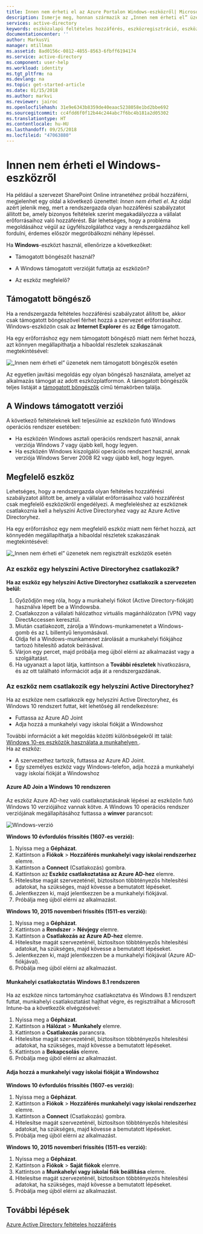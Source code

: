 ```yaml
---
title: Innen nem érheti el az Azure Portalon Windows-eszközről| Microsoft Docs
description: Ismerje meg, honnan származik az „Innen nem érheti el” üzenet, és mely tényezőknek az ellenőrzésével előzheti meg, hogy belefusson.
services: active-directory
keywords: eszközalapú feltételes hozzáférés, eszközregisztráció, eszközregisztráció engedélyezése, eszközregisztráció és MDM
documentationcenter: ''
author: MarkusVi
manager: mtillman
ms.assetid: 8ad0156c-0812-4855-8563-6fbff6194174
ms.service: active-directory
ms.component: user-help
ms.workload: identity
ms.tgt_pltfrm: na
ms.devlang: na
ms.topic: get-started-article
ms.date: 01/15/2018
ms.author: markvi
ms.reviewer: jairoc
ms.openlocfilehash: 31e9e6343b8359de40eaac5238058e1bd2bbe692
ms.sourcegitcommit: cc4fdd6f0f12b44c244abc7f6bc4b181a2d05302
ms.translationtype: HT
ms.contentlocale: hu-HU
ms.lasthandoff: 09/25/2018
ms.locfileid: "47063880"
---
```

# <a name="you-cant-get-there-from-here-on-a-windows-device"></a>Innen nem érheti el Windows-eszközről

Ha például a szervezet SharePoint Online intranetéhez próbál hozzáférni, megjelenhet egy oldal a következő üzenettel: *Innen nem érheti el*. Az oldal azért jelenik meg, mert a rendszergazda olyan hozzáférési szabályzatot állított be, amely bizonyos feltételek szerint megakadályozza a vállalat erőforrásaihoz való hozzáférést. Bár lehetséges, hogy a probléma megoldásához végül az ügyfélszolgálathoz vagy a rendszergazdához kell fordulni, érdemes először megpróbálkozni néhány lépéssel.

Ha **Windows**-eszközt használ, ellenőrizze a következőket:

- Támogatott böngészőt használ?

- A Windows támogatott verzióját futtatja az eszközön?

- Az eszköz megfelelő?






## <a name="supported-browser"></a>Támogatott böngésző

Ha a rendszergazda feltételes hozzáférési szabályzatot állított be, akkor csak támogatott böngészővel férhet hozzá a szervezet erőforrásaihoz. Windows-eszközön csak az **Internet Explorer** és az **Edge** támogatott.

Ha egy erőforráshoz egy nem támogatott böngésző miatt nem férhet hozzá, azt könnyen megállapíthatja a hibaoldal részletek szakaszának megtekintésével:

![„Innen nem érheti el” üzenetek nem támogatott böngészők esetén](./media/active-directory-conditional-access-device-remediation/02.png "Forgatókönyv")

Az egyetlen javítási megoldás egy olyan böngésző használata, amelyet az alkalmazás támogat az adott eszközplatformon. A támogatott böngészők teljes listáját a [támogatott böngészők](active-directory-conditional-access-supported-apps.md) című témakörben találja.  


## <a name="supported-versions-of-windows"></a>A Windows támogatott verziói

A következő feltételeknek kell teljesülnie az eszközön futó Windows operációs rendszer esetében: 

- Ha eszközén Windows asztali operációs rendszert használ, annak verziója Windows 7 vagy újabb kell, hogy legyen.
- Ha eszközén Windows kiszolgálói operációs rendszert használ, annak verziója Windows Server 2008 R2 vagy újabb kell, hogy legyen. 


## <a name="compliant-device"></a>Megfelelő eszköz

Lehetséges, hogy a rendszergazda olyan feltételes hozzáférési szabályzatot állított be, amely a vállalat erőforrásaihoz való hozzáférést csak megfelelő eszközökről engedélyezi. A megfeleléshez az eszköznek csatlakoznia kell a helyszíni Active Directoryhez vagy az Azure Active Directoryhez.

Ha egy erőforráshoz egy nem megfelelő eszköz miatt nem férhet hozzá, azt könnyedén megállapíthatja a hibaoldal részletek szakaszának megtekintésével:
 
![„Innen nem érheti el” üzenetek nem regisztrált eszközök esetén](./media/active-directory-conditional-access-device-remediation/01.png "Forgatókönyv")


### <a name="is-your-device-joined-to-an-on-premises-active-directory"></a>Az eszköz egy helyszíni Active Directoryhez csatlakozik?

**Ha az eszköz egy helyszíni Active Directoryhez csatlakozik a szervezeten belül:**

1. Győződjön meg róla, hogy a munkahelyi fiókot (Active Directory-fiókját) használva lépett be a Windowsba.
2. Csatlakozzon a vállalati hálózathoz virtuális magánhálózaton (VPN) vagy DirectAccessen keresztül.
3. Miután csatlakozott, zárolja a Windows-munkamenetet a Windows-gomb és az L billentyű lenyomásával.
4. Oldja fel a Windows-munkamenet zárolását a munkahelyi fiókjához tartozó hitelesítő adatok beírásával.
5. Várjon egy percet, majd próbálja meg újból elérni az alkalmazást vagy a szolgáltatást.
6. Ha ugyanazt a lapot látja, kattintson a **További részletek** hivatkozásra, és az ott található információt adja át a rendszergazdának.


### <a name="is-your-device-not-joined-to-an-on-premises-active-directory"></a>Az eszköz nem csatlakozik egy helyszíni Active Directoryhez?

Ha az eszköze nem csatlakozik egy helyszíni Active Directoryhez, és Windows 10 rendszert futtat, két lehetőség áll rendelkezésre:

* Futtassa az Azure AD Joint
* Adja hozzá a munkahelyi vagy iskolai fiókját a Windowshoz

További információt a két megoldás közötti különbségekről itt talál: [Windows 10-es eszközök használata a munkahelyen ](active-directory-azureadjoin-windows10-devices.md).  
Ha az eszköz:

- A szervezethez tartozik, futtassa az Azure AD Joint.
- Egy személyes eszköz vagy Windows-telefon, adja hozzá a munkahelyi vagy iskolai fiókját a Windowshoz 



#### <a name="azure-ad-join-on-windows-10"></a>Azure AD Join a Windows 10 rendszeren

Az eszköz Azure AD-hez való csatlakoztatásának lépései az eszközön futó Windows 10 verziójához vannak kötve. A Windows 10 operációs rendszer verziójának megállapításához futtassa a **winver** parancsot: 

![Windows-verzió](./media/active-directory-conditional-access-device-remediation/03.png )


**Windows 10 évfordulós frissítés (1607-es verzió):**

1. Nyissa meg a **Gépházat**.
2. Kattintson a **Fiókok** > **Hozzáférés munkahelyi vagy iskolai rendszerhez** elemre.
3. Kattintson a **Connect** (Csatlakozás) gombra.
4. Kattintson az **Eszköz csatlakoztatása az Azure AD-hez** elemre.
5. Hitelesítse magát szervezeténél, biztosítson többtényezős hitelesítési adatokat, ha szükséges, majd kövesse a bemutatott lépéseket.
6. Jelentkezzen ki, majd jelentkezzen be a munkahelyi fiókjával.
7. Próbálja meg újból elérni az alkalmazást.

**Windows 10, 2015 novemberi frissítés (1511-es verzió):**

1. Nyissa meg a **Gépházat**.
2. Kattintson a **Rendszer** > **Névjegy** elemre.
3. Kattintson a **Csatlakozás az Azure AD-hez** elemre.
4. Hitelesítse magát szervezeténél, biztosítson többtényezős hitelesítési adatokat, ha szükséges, majd kövesse a bemutatott lépéseket.
5. Jelentkezzen ki, majd jelentkezzen be a munkahelyi fiókjával (Azure AD-fiókjával).
6. Próbálja meg újból elérni az alkalmazást.


#### <a name="workplace-join-on-windows-81"></a>Munkahelyi csatlakoztatás Windows 8.1 rendszeren

Ha az eszköze nincs tartományhoz csatlakoztatva és Windows 8.1 rendszert futtat, munkahelyi csatlakoztatást hajthat végre, és regisztrálhat a Microsoft Intune-ba a következők elvégzésével:

1. Nyissa meg a **Gépházat**.
2. Kattintson a **Hálózat** > **Munkahely** elemre.
3. Kattintson a **Csatlakozás** parancsra.
4. Hitelesítse magát szervezeténél, biztosítson többtényezős hitelesítési adatokat, ha szükséges, majd kövesse a bemutatott lépéseket.
5. Kattintson a **Bekapcsolás** elemre.
6. Próbálja meg újból elérni az alkalmazást.



#### <a name="add-your-work-or-school-account-to-windows"></a>Adja hozzá a munkahelyi vagy iskolai fiókját a Windowshoz 


**Windows 10 évfordulós frissítés (1607-es verzió):**

1. Nyissa meg a **Gépházat**.
2. Kattintson a **Fiókok** > **Hozzáférés munkahelyi vagy iskolai rendszerhez** elemre.
3. Kattintson a **Connect** (Csatlakozás) gombra.
4. Hitelesítse magát szervezeténél, biztosítson többtényezős hitelesítési adatokat, ha szükséges, majd kövesse a bemutatott lépéseket.
5. Próbálja meg újból elérni az alkalmazást.


**Windows 10, 2015 novemberi frissítés (1511-es verzió):**

1. Nyissa meg a **Gépházat**.
2. Kattintson a **Fiókok** > **Saját fiókok** elemre.
3. Kattintson a **Munkahelyi vagy iskolai fiók beállítása** elemre.
4. Hitelesítse magát szervezeténél, biztosítson többtényezős hitelesítési adatokat, ha szükséges, majd kövesse a bemutatott lépéseket.
5. Próbálja meg újból elérni az alkalmazást.





## <a name="next-steps"></a>További lépések
[Azure Active Directory feltételes hozzáférés](active-directory-conditional-access-azure-portal.md)

